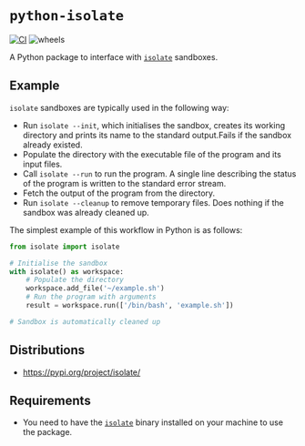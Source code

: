 # `python-isolate`

[![CI](https://github.com/chowder/python-isolate/actions/workflows/ci.yml/badge.svg)](https://github.com/chowder/python-isolate/actions/workflows/ci.yml) ![wheels](https://img.shields.io/pypi/wheel/isolate)

A Python package to interface with [`isolate`](https://github.com/ioi/isolate) sandboxes.

## Example

`isolate` sandboxes are typically used in the following way:

- Run `isolate --init`, which initialises the sandbox, creates its working directory and prints its name to the standard output.Fails if the sandbox already existed.
- Populate the directory with the executable file of the program and its input files.
- Call `isolate --run` to run the program. A single line describing the status of the program is written to the standard error stream.
- Fetch the output of the program from the directory.
- Run `isolate --cleanup` to remove temporary files. Does nothing if the sandbox was already cleaned up.

The simplest example of this workflow in Python is as follows:

```python
from isolate import isolate

# Initialise the sandbox
with isolate() as workspace:
    # Populate the directory
    workspace.add_file('~/example.sh')
    # Run the program with arguments
    result = workspace.run(['/bin/bash', 'example.sh'])

# Sandbox is automatically cleaned up
```

## Distributions

- https://pypi.org/project/isolate/

## Requirements

- You need to have the [`isolate`](https://github.com/ioi/isolate) binary installed on your machine to use the package.

